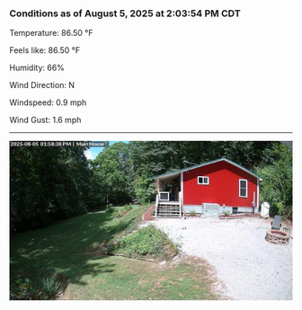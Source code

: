 ### Conditions as of August 5, 2025 at 2:03:54 PM CDT 

Temperature: 86.50 &deg;F

Feels like: 86.50 &deg;F

Humidity: 66%

Wind Direction: N

Windspeed: 0.9 mph

Wind Gust: 1.6 mph

---

<img src="./images/latest.jpeg"/>

